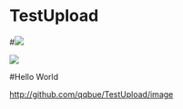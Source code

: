 # TestUpload
#![](https://github.com/developerbenwu/EasyColorPicker/blob/master/sreenshot/Screenshot_20151031-152109.png)

![](https://github.com/developerbenwu/EasyColorPicker/blob/master/sreenshot/Screenshot_20151031-152109.png)


#Hello World

http://github.com/qqbue/TestUpload/image
